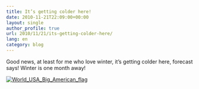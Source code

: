```yaml
---
title: It’s getting colder here!
date: 2010-11-21T22:09:00+00:00
layout: single
author_profile: true
url: 2010/11/21/its-getting-colder-here/
lang: en
category: blog
---
```

Good news, at least for me who love winter, it’s getting colder here, forecast says! Winter is one month away!

[![World_USA_Big_American_flag](/images/2010/11/World_USA_Big_American_flag.jpg)](/images/2010/11/World_USA_Big_American_flag.jpg)